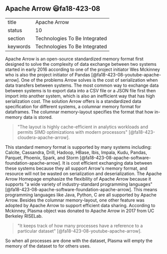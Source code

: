 ## Apache Arrow :smiley:fa18-423-08


|          |                               |
| -------- | ----------------------------- |
| title    | Apache Arrow                  |
| status   | 10                            |
| section  | Technologies To Be Integrated |
| keywords | Technologies To Be Integrated |

Apache Arrow is an open-source standardized memory format first designed to solve the complexity of data exchange between two systems started in early 2016 according to one of the project initiator Wes Mckinney who is also the project initiator of Pandas [@fa18-423-08-youtube-apache-arrow]. One of the problems Arrow solves is the cost of serialization when data transfers between systems. The most common way to exchange data between systems is to export data into a CSV file or a JSON file first then import into another system, which is also an inefficient way that has high serialization cost. 
The solution Arrow offers is a standardized data specification for different systems, a columnar memory format for dataframes. The columnar memory-layout specifies the format that how in-memory data is stored. 

> "The layout is highly cache-efficient in analytics workloads and permits SIMD optimizations with modern processors" [@fa18-423-cloudera-apache-arrow]. 

This standard memory format is supported by many systems including: Calcite, Cassandra, Drill, Hadoop, HBase, Ibis, Impala, Kudu, Pandas, Parquet, Phoenix, Spark, and Storm [@fa18-423-08-apache-software-foundation-apache-arrow]. It is cost efficient exchanging data between these systems because they all support Arrow's memory format, and resource will not be wasted on serialization and deserialization. The Apache Arrow Homepage emphasize the flexibility of Apache Arrow because it supports "a wide variety of industry-standard programming languages"  [@fa18-423-08-apache-software-foundation-apache-arrow]. This means programming languages like Java, Python, C are all supported by Apache Arrow.
Besides the columnar memory-layout, one other feature was adopted by Apache Arrow to support efficient data sharing. According to Mckinney, Plasma object was donated to Apache Arrow in 2017 from UC Berkeley RISELab. 

> "It keeps track of how many processes have a reference to a particular dataset" [@fa18-423-08-youtube-apache-arrow]. 

So when all processes are done with the dataset, Plasma will empty the memory of the dataset to for others uses.
